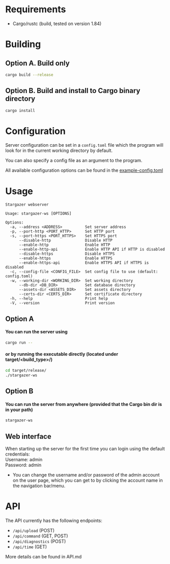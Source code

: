 # Requirements
- Cargo/rustc (build, tested on version 1.84)

# Building

## Option A. Build only
```sh
cargo build --release
```
## Option B. Build and install to Cargo binary directory
```sh
cargo install
```

# Configuration
Server configuration can be set in a `config.toml` file which the program will look for in the current working directory by default.<br>

You can also specify a config file as an argument to the program.<br>

All available configuration options can be found in the <a href="example-config.toml">example-config.toml</a>

# Usage
```
Stargazer webserver

Usage: stargazer-ws [OPTIONS]

Options:
  -a, --address <ADDRESS>          Set server address
  -p, --port-http <PORT_HTTP>      Set HTTP port
  -s, --port-https <PORT_HTTPS>    Set HTTPS port
      --disable-http               Disable HTTP
      --enable-http                Enable HTTP
      --enable-http-api            Enable HTTP API if HTTP is disabled
      --disable-https              Disable HTTPS
      --enable-https               Enable HTTPS
      --enable-https-api           Enable HTTPS API if HTTPS is disabled
  -c, --config-file <CONFIG_FILE>  Set config file to use (default: config.toml)
  -w, --working-dir <WORKING_DIR>  Set working directory
      --db-dir <DB_DIR>            Set database directory
      --assets-dir <ASSETS_DIR>    Set assets directory
      --certs-dir <CERTS_DIR>      Set certificate directory
  -h, --help                       Print help
  -V, --version                    Print version
```

## Option A
#### You can run the server using
```sh
cargo run --
```
#### or by running the executable directly (located under target/<build_type>/)
```sh
cd target/release/
./stargazer-ws
```

## Option B
#### You can run the server from anywhere (provided that the Cargo bin dir is in your path)
```sh
stargazer-ws
```

## Web interface
When starting up the server for the first time you can login using the default credentials:<br>
Username: admin<br>
Password: admin<br>

* You can change the username and/or password of the admin account on the user page, which you can get to by clicking the account name in the navigation bar/menu.<br>

# API
The API currently has the following endpoints:

- `/api/upload` (POST)
- `/api/command` (GET, POST)
- `/api/diagnostics` (POST)
- `/api/time` (GET)

More details can be found in API.md

